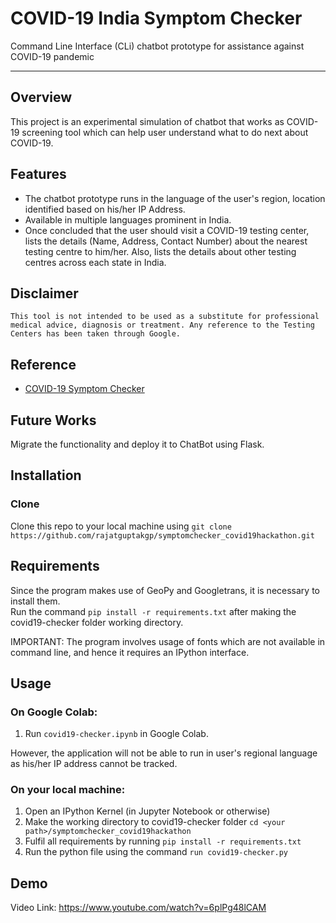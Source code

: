 # COVID-19 India Symptom Checker
Command Line Interface (CLi) chatbot prototype for assistance against COVID-19 pandemic

***
## Overview
This project is an experimental simulation of chatbot that works as COVID-19 screening tool which can help user understand what to do next about COVID-19.

## Features
- The chatbot prototype runs in the language of the user's region, location identified based on his/her IP Address.
- Available in multiple languages prominent in India.
- Once concluded that the user should visit a COVID-19 testing center, lists the details (Name, Address, Contact Number) about the nearest testing centre to him/her. Also, lists the details about other testing centres across each state in India. 

## Disclaimer 
```This tool is not intended to be used as a substitute for professional medical advice, diagnosis or treatment. Any reference to the Testing Centers has been taken through Google.```

## Reference
* [COVID-19 Symptom Checker](https://github.com/dylan-kuo/covid19-checker)

## Future Works
Migrate the functionality and deploy it to ChatBot using Flask.

## Installation
### Clone
Clone this repo to your local machine using `git clone https://github.com/rajatguptakgp/symptomchecker_covid19hackathon.git`

## Requirements
Since the program makes use of GeoPy and Googletrans, it is necessary to install them.<br /> 
Run the command `pip install -r requirements.txt` after making the covid19-checker folder working directory.<br /> 

IMPORTANT:  The program involves usage of fonts which are not available in command line, and hence it requires an IPython interface.

## Usage
### On Google Colab:
  1. Run `covid19-checker.ipynb` in Google Colab. 
  
  However, the application will not be able to run in user's regional language as his/her IP address cannot be tracked.

### On your local machine:
  1. Open an IPython Kernel (in Jupyter Notebook or otherwise)
  2. Make the working directory to covid19-checker folder `cd <your path>/symptomchecker_covid19hackathon`<br />
  3. Fulfil all requirements by running `pip install -r requirements.txt`
  3. Run the python file using the command `run covid19-checker.py`

## Demo
Video Link: https://www.youtube.com/watch?v=6plPg48lCAM
